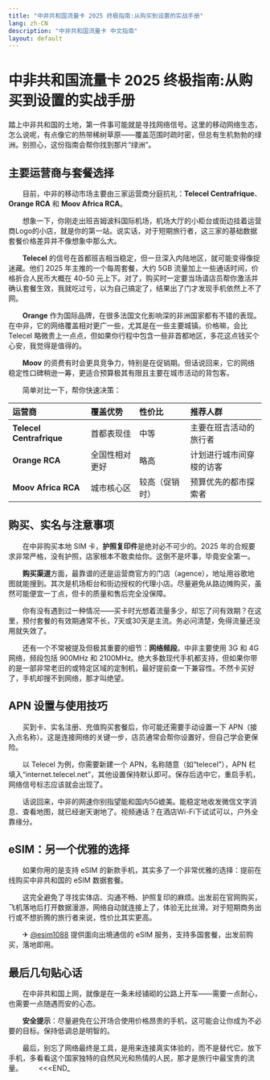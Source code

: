 ```yaml
---
title: "中非共和国流量卡 2025 终极指南:从购买到设置的实战手册"
lang: zh-CN
description: "中非共和国流量卡 中文指南"
layout: default
---
```

# 中非共和国流量卡 2025 终极指南:从购买到设置的实战手册

踏上中非共和国的土地，第一件事可能就是寻找网络信号。这里的移动网络生态，怎么说呢，有点像它的热带稀树草原——覆盖范围时疏时密，但总有生机勃勃的绿洲。别担心，这份指南会帮你找到那片“绿洲”。

## 主要运营商与套餐选择

　　目前，中非的移动市场主要由三家运营商分庭抗礼：**Telecel Centrafrique**、**Orange RCA** 和 **Moov Africa RCA**。

　　想象一下，你刚走出班吉姆波科国际机场，机场大厅的小柜台或街边挂着运营商Logo的小店，就是你的第一站。说实话，对于短期旅行者，这三家的基础数据套餐价格差异并不像想象中那么大。

　　**Telecel** 的信号在首都班吉相当稳定，但一旦深入内陆地区，就可能变得像捉迷藏。他们 2025 年主推的一个每周套餐，大约 5GB 流量加上一些通话时间，价格折合人民币大概在 40-50 元上下。对了，购买时一定要当场请店员帮你激活并确认套餐生效，我就吃过亏，以为自己搞定了，结果出了门才发现手机依然上不了网。

　　**Orange** 作为国际品牌，在很多法国文化影响深的非洲国家都有不错的表现。在中非，它的网络覆盖相对更广一些，尤其是在一些主要城镇。价格嘛，会比 Telecel 略微贵上一点点，但如果你行程中包含一些非首都地区，多花这点钱买个心安，我觉得是值得的。

　　**Moov** 的资费有时会更具竞争力，特别是在促销期。但话说回来，它的网络稳定性口碑稍逊一筹，更适合预算极其有限且主要在城市活动的背包客。

　　简单对比一下，帮你快速决策：

| 运营商 | 覆盖优势 | 性价比 | 推荐人群 |
| :--- | :--- | :--- | :--- |
| **Telecel Centrafrique** | 首都表现佳 | 中等 | 主要在班吉活动的旅行者 |
| **Orange RCA** | 全国性相对更好 | 略高 | 计划进行城市间穿梭的访客 |
| **Moov Africa RCA** | 城市核心区 | 较高（促销时） | 预算优先的都市探索者 |

## 购买、实名与注意事项

　　在中非购买本地 SIM 卡，**护照复印件**是绝对必不可少的。2025 年的合规要求非常严格，没有护照，店家根本不敢卖给你。这倒不是坏事，毕竟安全第一。

　　**购买渠道**方面，最靠谱的还是运营商官方的门店（agence），地址用谷歌地图就能搜到。其次是机场柜台和街边授权的代理小店。尽量避免从路边摊购买，虽然可能便宜一丁点，但卡的质量和售后完全没保障。

　　你有没有遇到过一种情况——买卡时光想着流量多少，却忘了问有效期？在这里，预付套餐的有效期通常不长，7天或30天是主流。务必问清楚，免得流量还没用就失效了。

　　还有一个不常被提及但极其重要的细节：**网络频段**。中非主要使用 3G 和 4G 网络，频段包括 900MHz 和 2100MHz。绝大多数现代手机都支持，但如果你带的是一部非常老旧的或特定区域的定制机，最好提前查一下兼容性。不然卡买好了，手机却搜不到网络，那才叫绝望。

## APN 设置与使用技巧

　　买到卡、实名注册、充值购买套餐后，你可能还需要手动设置一下 APN（接入点名称）。这是连接网络的关键一步，店员通常会帮你设置好，但自己学会更保险。

　　以 Telecel 为例，你需要新建一个 APN，名称随意（如“telecel”），APN 栏填入“internet.telecel.net”，其他设置保持默认即可。保存后选中它，重启手机，网络信号标志应该就会出现了。

　　话说回来，中非的网速你别指望能和国内5G媲美。能稳定地收发微信文字消息、查看地图，就已经谢天谢地了。视频通话？在酒店Wi-Fi下试试可以，户外全靠缘分。

## eSIM：另一个优雅的选择

　　如果你用的是支持 eSIM 的新款手机，其实多了一个非常优雅的选择：提前在线购买中非共和国的 eSIM 数据套餐。

　　这完全避免了寻找实体店、沟通不畅、护照复印的麻烦。出发前在官网购买，飞机落地后打开数据漫游，网络自动就连接上了，体验无比丝滑。对于短期商务出行或不想折腾的旅行者来说，性价比其实更高。

　　✈ [@esim1088](https://t.me/s/esim1088) 提供面向出境通信的 eSIM 服务，支持多国套餐，出发前购买，落地即用。

## 最后几句贴心话

　　在中非共和国上网，就像是在一条未经铺砌的公路上开车——需要一点耐心，也需要一点随遇而安的心态。

　　**安全提示**：尽量避免在公开场合使用价格昂贵的手机，这可能会让你成为不必要的目标。保持低调总是明智的。

　　最后，别忘了网络最终是工具，是用来连接真实体验的，而不是替代它。放下手机，多看看这个国家独特的自然风光和热情的人民，那才是旅行中最宝贵的流量。
　　<<<END_